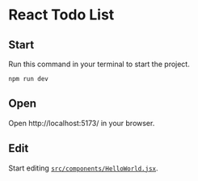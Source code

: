 # React Todo List

## Start

Run this command in your terminal to start the project.

```
npm run dev
```

## Open

Open http://localhost:5173/ in your browser.

## Edit

Start editing [`src/components/HelloWorld.jsx`](src/components/HelloWorld.jsx).
